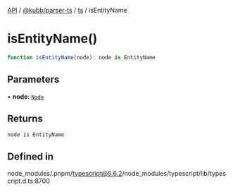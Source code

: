 [API](../../../../../packages.md) / [@kubb/parser-ts](../../../index.md) / [ts](../index.md) / isEntityName

# isEntityName()

```ts
function isEntityName(node): node is EntityName
```

## Parameters

• **node**: [`Node`](../interfaces/Node.md)

## Returns

`node is EntityName`

## Defined in

node\_modules/.pnpm/typescript@5.6.2/node\_modules/typescript/lib/typescript.d.ts:8700
